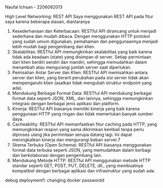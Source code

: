 Naufal Ichsan - 2206082013

High Level Networking: REST API
Saya menggunakan REST API pada fitur saya karena beberapa alasan, diantaranya
1. Kesederhanaan dan Keterbacaan: RESTful API dirancang untuk menjadi sederhana dan mudah dibaca. Dengan menggunakan HTTP protokol yang sudah umum digunakan, pemahaman dan penggunaannya menjadi lebih mudah bagi pengembang dan klien.
2. Skalabilitas: RESTful API memungkinkan skalabilitas yang baik karena tidak ada keadaan (state) yang disimpan di server. Setiap permintaan dari klien berdiri sendiri dan mandiri, sehingga memudahkan dalam menambah atau mengurangi jumlah server saat diperlukan.
3. Pemisahan Antar Server dan Klien: RESTful API memisahkan antara server dan klien, yang berarti perubahan pada sisi server tidak akan mempengaruhi klien (asalkan tidak mengubah struktur endpoint yang ada).
4. Mendukung Berbagai Format Data: RESTful API mendukung berbagai format data seperti JSON, XML, dan lainnya, sehingga memungkinkan integrasi dengan berbagai jenis aplikasi dan platform.
5. Kinerja: RESTful API biasanya memiliki kinerja yang baik karena penggunaan HTTP yang ringan dan tidak memerlukan banyak sumber daya.
6. Cacheability: RESTful API memanfaatkan fitur caching pada HTTP, yang memungkinkan respon yang sama dikirimkan kembali tanpa perlu diproses ulang jika permintaan serupa datang lagi. Ini dapat meningkatkan kinerja dan mengurangi beban server.7
7. Skema Terbuka (Open Schema): RESTful API biasanya menggunakan format data terbuka seperti JSON, yang memudahkan dalam berbagi dan berkolaborasi dengan pengembang lain.
8. Mendukung Metode HTTP: RESTful API menggunakan metode HTTP standar seperti GET, POST, PUT, DELETE, dll., yang membuatnya kompatibel dengan berbagai aplikasi dan infrastruktur yang sudah ada.

debug deployment1: changing docker passwordd
